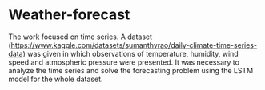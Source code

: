 # Weather-forecast

The work focused on time series. A dataset (https://www.kaggle.com/datasets/sumanthvrao/daily-climate-time-series-data) was given in which observations of temperature, humidity, wind speed and atmospheric pressure were presented. It was necessary to analyze the time series and solve the forecasting problem using the LSTM model for the whole dataset.